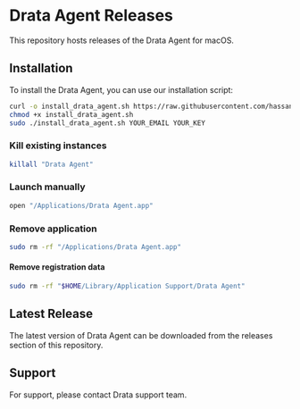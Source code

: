 # Drata Agent Releases

This repository hosts releases of the Drata Agent for macOS.

## Installation

To install the Drata Agent, you can use our installation script:

```bash
curl -o install_drata_agent.sh https://raw.githubusercontent.com/hassantayyab/drata-agent-releases/main/install_drata_agent.sh
chmod +x install_drata_agent.sh
sudo ./install_drata_agent.sh YOUR_EMAIL YOUR_KEY
```

### Kill existing instances

```bash
killall "Drata Agent"
```

### Launch manually

```bash
open "/Applications/Drata Agent.app"
```

### Remove application

```bash
sudo rm -rf "/Applications/Drata Agent.app"
```

#### Remove registration data

```bash
sudo rm -rf "$HOME/Library/Application Support/Drata Agent"
```

## Latest Release

The latest version of Drata Agent can be downloaded from the releases section of this repository.

## Support

For support, please contact Drata support team.
